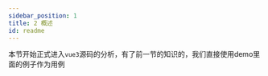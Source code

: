 ```yaml
---
sidebar_position: 1
title: 2 概述
id: readme
---
```


本节开始正式进入`vue3`源码的分析，有了前一节的知识的，我们直接使用demo里面的例子作为用例

